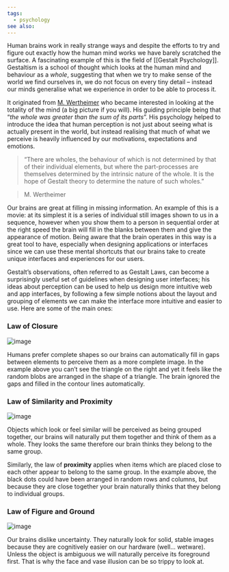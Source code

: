 ```yaml
---
tags:
  - psychology
see also:
---
```

Human brains work in really strange ways and despite the efforts to try and figure out exactly how the human mind works we have barely scratched the surface. A fascinating example of this is the field of [[Gestalt Psychology]]. Gestaltism is a school of thought which looks at the human mind and behaviour as a _whole_, suggesting that when we try to make sense of the world we find ourselves in, we do not focus on every tiny detail – instead our minds generalise what we experience in order to be able to process it.

It originated from [M. Wertheimer](https://en.wikipedia.org/wiki/Max_Wertheimer) who became interested in looking at the totality of the mind (a big picture if you will). His guiding principle being that “_the whole was greater than the sum of its parts_”. His psychology helped to introduce the idea that human perception is not just about seeing what is actually present in the world, but instead realising that much of what we perceive is heavily influenced by our motivations, expectations and emotions.

> “There are wholes, the behaviour of which is not determined by that of their individual elements, but where the part-processes are themselves determined by the intrinsic nature of the whole. It is the hope of Gestalt theory to determine the nature of such wholes.”

> M. Wertheimer

Our brains are great at filling in missing information. An example of this is a movie: at its simplest it is a series of individual still images shown to us in a sequence, however when you show them to a person in sequential order at the right speed the brain will fill in the blanks between them and give the appearance of motion. Being aware that the brain operates in this way is a great tool to have, especially when designing applications or interfaces since we can use these mental shortcuts that our brains take to create unique interfaces and experiences for our users.

Gestalt’s observations, often referred to as Gestalt Laws, can become a surprisingly useful set of guidelines when designing user interfaces; his ideas about perception can be used to help us design more intuitive web and app interfaces, by following a few simple notions about the layout and grouping of elements we can make the interface more intuitive and easier to use. Here are some of the main ones:

### Law of Closure

![image](https://res.craft.do/user/full/a53d78c8-df29-00d1-e1cd-5b719dfac1f8/doc/DDB1EBD6-53EF-47D4-84FB-95D04BE49EB4/368CD48C-D557-41E1-BEF4-2E9B8ED26315_2/Image.png)

Humans prefer complete shapes so our brains can automatically fill in gaps between elements to perceive them as a more complete image. In the example above you can’t see the triangle on the right and yet it feels like the random blobs are arranged in the shape of a triangle. The brain ignored the gaps and filled in the contour lines automatically.

### Law of Similarity and Proximity

![image](https://res.craft.do/user/full/a53d78c8-df29-00d1-e1cd-5b719dfac1f8/doc/DDB1EBD6-53EF-47D4-84FB-95D04BE49EB4/F61D0D0E-FA7D-4BC0-A8D4-4E08120D8A61_2/law-of-proximity-web-design.png)

Objects which look or feel similar will be perceived as being grouped together, our brains will naturally put them together and think of them as a whole. They looks the same therefore our brain thinks they belong to the same group.

Similarly, the law of **proximity** applies when items which are placed close to each other appear to belong to the same group. In the example above, the black dots could have been arranged in random rows and columns, but because they are close together your brain naturally thinks that they belong to individual groups.

### Law of Figure and Ground

![image](https://res.craft.do/user/full/a53d78c8-df29-00d1-e1cd-5b719dfac1f8/doc/DDB1EBD6-53EF-47D4-84FB-95D04BE49EB4/7145CF0E-DDF0-4A2B-A889-6BAD02A43418_2/apple-figure-ground_0.jpeg)

Our brains dislike uncertainty. They naturally look for solid, stable images because they are cognitively easier on our hardware (well… wetware). Unless the object is ambiguous we will naturally perceive its foreground first. That is why the face and vase illusion can be so trippy to look at.
